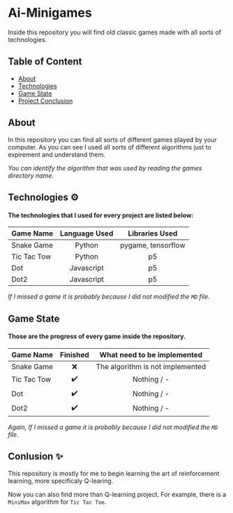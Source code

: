 # Ai-Minigames

Inside this repository you will find old classic games made with all sorts of technologies.

## Table of Content

- [About](#about)
- [Technologies️](#technologies)
- [Game State](#game-state)
- [Project Conclusion](#conlusion)

## About

In this repository you can find all sorts of different games played by your computer. As you can see I used all sorts of different algorithms just to expirement and understand them.

*You can identify the algorithm that was used by reading the games directory name.* 

## Technologies ⚙️

#### The technologies that I used for every project are listed below:

| Game Name     | Language Used | Libraries Used            |
| ------------- |:-------------:|:-------------------------:|
| Snake Game    | Python        | pygame, tensorflow         |
| Tic Tac Tow   | Python        | p5                        |
| Dot           | Javascript    | p5                        |
| Dot2          | Javascript    | p5                        |

*If I missed a game it is probably because I did not modified the `MD` file.*

## Game State

#### Those are the progress of every game inside the repository.

| Game Name     | Finished       | What need to be implemented      |
| ------------- |:--------------:|:--------------------------------:|
| Snake Game    | ❌            | The algorithm is not implemented |
| Tic Tac Tow   | ✔️            | Nothing / -                      |
| Dot           | ✔️            | Nothing / -                      |
| Dot2          | ✔️            | Nothing / -                      |


*Again, If I missed a game it is probably because I did not modified the `MD` file.*

## Conlusion ✨

This repository is mostly for me to begin learning the art of reinforcement learning, more specificaly Q-learing. 

Now you can also find more than Q-learning project. For example, there is a `MiniMax` algorithm for `Tic Tac Toe`.
